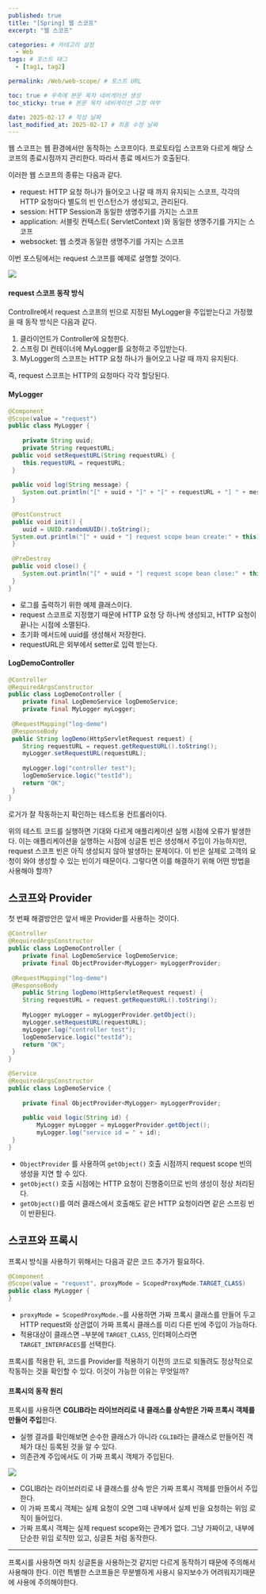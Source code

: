 ```yaml
---
published: true
title: "[Spring] 웹 스코프"
excerpt: "웹 스코프"

categories: # 카테고리 설정
  - Web
tags: # 포스트 태그
  - [tag1, tag2]

permalink: /Web/web-scope/ # 포스트 URL

toc: true # 우측에 본문 목차 네비게이션 생성
toc_sticky: true # 본문 목차 네비게이션 고정 여부

date: 2025-02-17 # 작성 날짜
last_modified_at: 2025-02-17 # 최종 수정 날짜
---
```


웹 스코프는 웹 환경에서만 동작하는 스코프이다. 프로토타입 스코프와 다르게 해당 스코프의 종료시점까지 관리한다. 따라서 종료 메서드가 호출된다.

이러한 웹 스코프의 종류는 다음과 같다.
- request: HTTP 요청 하나가 들어오고 나갈 때 까지 유지되는 스코프, 각각의 HTTP 요청마다 별도의 빈 인스턴스가 생성되고, 관리된다.
- session: HTTP Session과 동일한 생명주기를 가지는 스코프
- application: 서블릿 컨텍스트( ServletContext )와 동일한 생명주기를 가지는 스코프
- websocket: 웹 소켓과 동일한 생명주기를 가지는 스코프

이번 포스팅에서는 request 스코프를 예제로 설명할 것이다.

![](https://velog.velcdn.com/images/gwoprk/post/028f0d39-3fb6-4507-bb3d-20ebe9bf999b/image.png)

#### request 스코프 동작 방식
Controllre에서 request 스코프의 빈으로 지정된 MyLogger을 주입받는다고 가정했을 때 동작 방식은 다음과 같다.

1. 클라이언트가 Controller에 요청한다.
2. 스프링 DI 컨테이너에 MyLogger를 요청하고 주입받는다.
3. MyLogger의 스코프는 HTTP 요청 하나가 들어오고 나갈 때 까지 유지된다.


즉, request 스코프는 HTTP의 요청마다 각각 할당된다.

#### MyLogger
```java
@Component
@Scope(value = "request")
public class MyLogger {
 
 	private String uuid;
 	private String requestURL;
 public void setRequestURL(String requestURL) {
 	this.requestURL = requestURL;
 }
 
 public void log(String message) {
 	System.out.println("[" + uuid + "]" + "[" + requestURL + "] " + message);
 }
 
 @PostConstruct
 public void init() {
 	uuid = UUID.randomUUID().toString();
 System.out.println("[" + uuid + "] request scope bean create:" + this);
 }
 
 @PreDestroy
 public void close() {
 	System.out.println("[" + uuid + "] request scope bean close:" + this);
 }
}
```
- 로그를 출력하기 위한 예제 클래스이다.
- request 스코프로 지정했기 때문에 HTTP 요청 당 하나씩 생성되고, HTTP 요청이 끝나는 시점에 소멸된다.
- 초기화 메서드에 uuid를 생성해서 저장한다.
- requestURL은 외부에서 setter로 입력 받는다.

#### LogDemoController
```java
@Controller
@RequiredArgsConstructor
public class LogDemoController {
	private final LogDemoService logDemoService;
 	private final MyLogger myLogger;
 
 @RequestMapping("log-demo")
 @ResponseBody
 public String logDemo(HttpServletRequest request) {
 	String requestURL = request.getRequestURL().toString();
 	myLogger.setRequestURL(requestURL);
 
 	myLogger.log("controller test");
 	logDemoService.logic("testId");
 	return "OK";
 }
}
```
로거가 잘 작동하는지 확인하는 테스트용 컨트롤러이다.

위의 테스트 코드를 실행하면 기대와 다르게 애플리케이션 실행 시점에 오류가 발생한다. 이는 애플리케이션을 실행하는 시점에 싱글톤 빈은 생성해서 주입이 가능하지만, request 스코프 빈은 아직 생성되지 않아 발생하는 문제이다. 이 빈은 실제로 고객의 요청이 와야 생성할 수 있는 빈이기 때문이다. 그렇다면 이를 해결하기 위해 어떤 방법을 사용해야 할까?

## 스코프와 Provider
첫 번째 해결방안은 앞서 배운 Provider를 사용하는 것이다.

```java
@Controller
@RequiredArgsConstructor
public class LogDemoController {
 	private final LogDemoService logDemoService;
 	private final ObjectProvider<MyLogger> myLoggerProvider;
 
 @RequestMapping("log-demo")
 @ResponseBody
 	public String logDemo(HttpServletRequest request) {
 	String requestURL = request.getRequestURL().toString();
 	
    MyLogger myLogger = myLoggerProvider.getObject();
 	myLogger.setRequestURL(requestURL);
 	myLogger.log("controller test");
 	logDemoService.logic("testId");
 	return "OK";
 }
}
```
```java
@Service
@RequiredArgsConstructor
public class LogDemoService {
 
 	private final ObjectProvider<MyLogger> myLoggerProvider;
 	
    public void logic(String id) {
 		MyLogger myLogger = myLoggerProvider.getObject();
 		myLogger.log("service id = " + id);
 }
}
```
- `ObjectProvider` 를 사용하여 `getObject()` 호출 시점까지 request scope 빈의 생성을 지연 할 수 있다.
- `getObject()` 호출 시점에는 HTTP 요청이 진행중이므로 빈의 생성이 정상 처리된다.
- `getObject()`를 여러 클래스에서 호출해도 같은 HTTP 요청이라면 같은 스프링 빈이 반환된다.

## 스코프와 프록시
프록시 방식을 사용하기 위해서는 다음과 같은 코드 추가가 필요하다.
```java
@Component
@Scope(value = "request", proxyMode = ScopedProxyMode.TARGET_CLASS)
public class MyLogger {
}
```
- `proxyMode = ScopedProxyMode.~`를 사용하면 가짜 프록시 클래스를 만들어 두고 HTTP request와 상관없이 가짜 프록시 클래스를 미리 다른 빈에 주입이 가능하다.
- 적용대상이 클래스면 `~`부분에 `TARGET_CLASS`, 인터페이스라면 `TARGET_INTERFACES`를 선택한다.

프록시를 적용한 뒤, 코드를 Provider를 적용하기 이전의 코드로 되돌려도 정상적으로 작동하는 것을 확인할 수 있다. 이것이 가능한 이유는 무엇일까?

#### 프록시의 동작 원리
프록시를 사용하면 **CGLIB라는 라이브러리로 내 클래스를 상속받은 가짜 프록시 객체를 만들어 주입**한다.
- 실행 결과를 확인해보면 순수한 클래스가 아니라 `CGLIB`라는 클래스로 만들어진 객체가 대신 등록된 것을 알 수 있다.
- 의존관계 주입에서도 이 가짜 프록시 객체가 주입된다.

![](https://velog.velcdn.com/images/gwoprk/post/54affbdd-f58f-4bb4-b095-49d5bd563275/image.png)
- CGLIB라는 라이브러리로 내 클래스를 상속 받은 가짜 프록시 객체를 만들어서 주입한다.
- 이 가짜 프록시 객체는 실제 요청이 오면 그때 내부에서 실제 빈을 요청하는 위임 로직이 들어있다.
- 가짜 프록시 객체는 실제 request scope와는 관계가 없다. 그냥 가짜이고, 내부에 단순한 위임 로직만 있고, 싱글톤 처럼 동작한다.

---
프록시를 사용하면 마치 싱글톤을 사용하는것 같지만 다르게 동작하기 때문에 주의해서 사용해야 한다. 이런 특별한 스코프들은 무분별하게 사용시 유지보수가 어려워지기때문에 사용에 주의해야한다.

